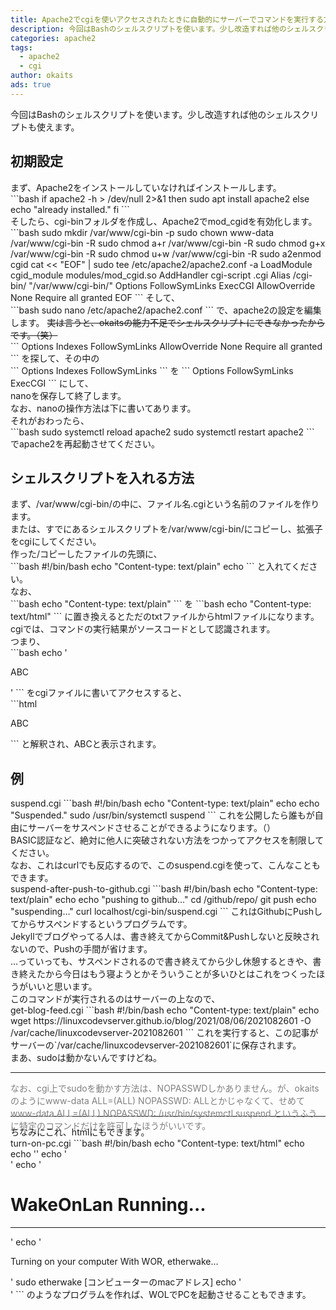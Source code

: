 ```yaml
---
title: Apache2でcgiを使いアクセスされたときに自動的にサーバーでコマンドを実行する方法
description: 今回はBashのシェルスクリプトを使います。少し改造すれば他のシェルスクリプトも使えます。
categories: apache2
tags:
  - apache2
  - cgi
author: okaits
ads: true
---
```

<div class="adservice-pc"></div>
今回はBashのシェルスクリプトを使います。少し改造すれば他のシェルスクリプトも使えます。<br>

<h2>初期設定</h2>
まず、Apache2をインストールしていなければインストールします。<br>
```bash
if apache2 -h > /dev/null 2>&1
    then
    sudo apt install apache2
    else
    echo "already installed."
fi
```
<br>
そしたら、cgi-binフォルダを作成し、Apache2でmod_cgidを有効化します。<br>
```bash
sudo mkdir /var/www/cgi-bin -p
sudo chown www-data /var/www/cgi-bin -R
sudo chmod a+r /var/www/cgi-bin -R
sudo chmod g+x /var/www/cgi-bin -R
sudo chmod u+w /var/www/cgi-bin -R
sudo a2enmod cgid
cat << "EOF" | sudo tee /etc/apache2/apache2.conf -a
LoadModule cgid_module modules/mod_cgid.so
AddHandler cgi-script .cgi
Alias /cgi-bin/ "/var/www/cgi-bin/"
<Directory /var/www/cgi>
        Options FollowSymLinks ExecCGI
        AllowOverride None
        Require all granted
</Directory>
EOF
```
そして、<br>
```bash
sudo nano /etc/apache2/apache2.conf
```
で、apache2の設定を編集します。
<strike>実は言うと、okaitsの能力不足でシェルスクリプトにできなかったからです。（笑）</strike><br>
```
<Directory /var/www/>
        Options Indexes FollowSymLinks
        AllowOverride None
        Require all granted
</Directory>
```
を探して、その中の<br>
```
Options Indexes FollowSymLinks
```
を
```
Options FollowSymLinks ExecCGI
```
にして、<br>
nanoを保存して終了します。<br>
なお、nanoの操作方法は下に書いてあります。<br>
それがおわったら、<br>
```bash
sudo systemctl reload apache2
sudo systemctl restart apache2
```
でapache2を再起動させてください。<br>
<h2>シェルスクリプトを入れる方法</h2>
まず、/var/www/cgi-bin/の中に、ファイル名.cgiという名前のファイルを作ります。<br>
または、すでにあるシェルスクリプトを/var/www/cgi-bin/にコピーし、拡張子をcgiにしてください。<br>
作った/コピーしたファイルの先頭に、<br>
```bash
#!/bin/bash
echo "Content-type: text/plain"
echo
```
と入れてください。<br>
なお、<br>
```bash
echo "Content-type: text/plain"
```
を
```bash
echo "Content-type: text/html"
```
に置き換えるとただのtxtファイルからhtmlファイルになります。<br>
cgiでは、コマンドの実行結果がソースコードとして認識されます。<br>
つまり、<br>
```bash
echo '<p class="container">ABC</p>'
```
をcgiファイルに書いてアクセスすると、<br>
```html
<p class="container">ABC</p>
```
と解釈され、ABCと表示されます。<br>
<h2>例</h2>
<label>suspend.cgi
```bash
#!/bin/bash
echo "Content-type: text/plain"
echo
echo "Suspended."
sudo /usr/bin/systemctl suspend
```
</label>
これを公開したら誰もが自由にサーバーをサスペンドさせることができるようになります。（）<br>
BASIC認証など、絶対に他人に突破されない方法をつかってアクセスを制限してください。<br>
なお、これはcurlでも反応するので、このsuspend.cgiを使って、こんなこともできます。<br>
<label>suspend-after-push-to-github.cgi
```bash
#!/bin/bash
echo "Content-type: text/plain"
echo
echo "pushing to github..."
cd /github/repo/
git push
echo "suspending..."
curl localhost/cgi-bin/suspend.cgi
```
</label>
これはGithubにPushしてからサスペンドするというプログラムです。<br>
Jekyllでブログやってる人は、書き終えてからCommit&Pushしないと反映されないので、Pushの手間が省けます。<br>
...っていっても、サスペンドされるので書き終えてから少し休憩するときや、書き終えたから今日はもう寝ようとかそういうことが多いひとはこれをつくったほうがいいと思います。<br>
このコマンドが実行されるのはサーバーの上なので、<br>
<label>get-blog-feed.cgi
```bash
#!/bin/bash
echo "Content-type: text/plain"
echo
wget https://linuxcodevserver.github.io/blog/2021/08/06/2021082601 -O /var/cache/linuxcodevserver-2021082601
```
</label>
これを実行すると、この記事がサーバーの`/var/cache/linuxcodevserver-2021082601`に保存されます。<br>
まあ、sudoは動かないんですけどね。<br>
<hr>
<p style="color: gray; height: 0.25cm;">なお、cgi上でsudoを動かす方法は、NOPASSWDしかありません。が、okaitsのようにwww-data ALL=(ALL) NOPASSWD: ALLとかじゃなくて、せめてwww-data ALL=(ALL) NOPASSWD: /usr/bin/systemctl suspend というふうに特定のコマンドだけを許可したほうがいいです。</p><br>
<hr>
ちなみにこれ、htmlにもできます。<br>
<label>turn-on-pc.cgi
```bash
#!/bin/bash
echo "Content-type: text/html"
echo
echo '<head><link href="https://cdn.jsdelivr.net/npm/bootstrap@5.0.2/dist/css/bootstrap.min.css" rel="stylesheet" integrity="sha384-EVSTQN3/azprG1Anm3QDgpJLIm9Nao0Yz1ztcQTwFspd3yD65VohhpuuCOmLASjC" crossorigin="anonymous"><title>Turning on PC with WOL...</title></head>'
echo '<div class="container">'
echo '<h1>WakeOnLan Running...</h1><hr>'
echo '<p>Turning on your computer With WOR, etherwake...<br></p>'
sudo etherwake [コンピューターのmacアドレス]
echo '</div>'
```
</label>
のようなプログラムを作れば、WOLでPCを起動させることもできます。<br>
<div class="adservice-pc adservice-sp"></div>